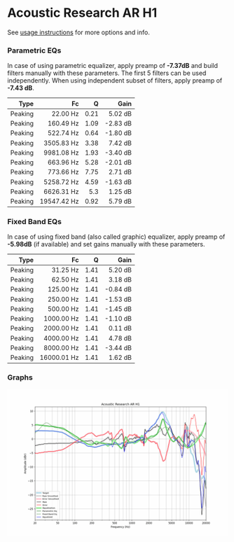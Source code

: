 # Acoustic Research AR H1
See [usage instructions](https://github.com/jaakkopasanen/AutoEq#usage) for more options and info.

### Parametric EQs
In case of using parametric equalizer, apply preamp of **-7.37dB** and build filters manually
with these parameters. The first 5 filters can be used independently.
When using independent subset of filters, apply preamp of **-7.43 dB**.

| Type    | Fc          |    Q | Gain     |
|--------:|------------:|-----:|---------:|
| Peaking | 22.00 Hz    | 0.21 | 5.02 dB  |
| Peaking | 160.49 Hz   | 1.09 | -2.83 dB |
| Peaking | 522.74 Hz   | 0.64 | -1.80 dB |
| Peaking | 3505.83 Hz  | 3.38 | 7.42 dB  |
| Peaking | 9981.08 Hz  | 1.93 | -3.40 dB |
| Peaking | 663.96 Hz   | 5.28 | -2.01 dB |
| Peaking | 773.66 Hz   | 7.75 | 2.71 dB  |
| Peaking | 5258.72 Hz  | 4.59 | -1.63 dB |
| Peaking | 6626.31 Hz  | 5.3  | 1.25 dB  |
| Peaking | 19547.42 Hz | 0.92 | 5.79 dB  |

### Fixed Band EQs
In case of using fixed band (also called graphic) equalizer, apply preamp of **-5.98dB**
(if available) and set gains manually with these parameters.

| Type    | Fc          |    Q | Gain     |
|--------:|------------:|-----:|---------:|
| Peaking | 31.25 Hz    | 1.41 | 5.20 dB  |
| Peaking | 62.50 Hz    | 1.41 | 3.18 dB  |
| Peaking | 125.00 Hz   | 1.41 | -0.84 dB |
| Peaking | 250.00 Hz   | 1.41 | -1.53 dB |
| Peaking | 500.00 Hz   | 1.41 | -1.45 dB |
| Peaking | 1000.00 Hz  | 1.41 | -1.10 dB |
| Peaking | 2000.00 Hz  | 1.41 | 0.11 dB  |
| Peaking | 4000.00 Hz  | 1.41 | 4.78 dB  |
| Peaking | 8000.00 Hz  | 1.41 | -3.44 dB |
| Peaking | 16000.01 Hz | 1.41 | 1.62 dB  |

### Graphs
![](./Acoustic%20Research%20AR%20H1.png)